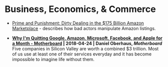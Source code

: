 # Business, Economics, & Commerce

- [Prime and Punishment: Dirty Dealing in the $175 Billion Amazon Marketplace](https://www.theverge.com/2018/12/19/18140799/amazon-marketplace-scams-seller-court-appeal-reinstatement) - describes how bad actors manipulate Amazon listings. 

- **[Why I'm Quitting Google, Amazon, Microsoft, Facebook, and Apple for a Month - Motherboard](https://motherboard.vice.com/en_us/article/mbxndq/one-month-without-big-five-microsoft-google-facebook-apple-amazon) | 2018-04-24 | Daniel Oberhaus, _Motherboard_**<br/>Five companies in Silicon Valley are worth a combined $3 trillion. Most of us use at least one of their services everyday and it has become impossible to imagine life without them.
